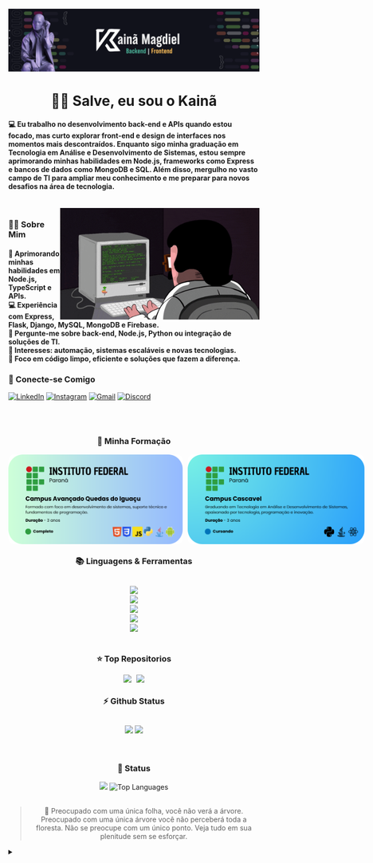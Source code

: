 ![Banner](./Banner.png)

<h1 align="center">👨‍💻 Salve, eu sou o Kainã</h1>
<h4 align="left">💻 Eu trabalho no desenvolvimento back-end e APIs quando estou focado, mas curto explorar front-end e design de interfaces nos momentos mais descontraídos. Enquanto sigo minha graduação em Tecnologia em Análise e Desenvolvimento de Sistemas, estou sempre aprimorando minhas habilidades em Node.js, frameworks como Express e bancos de dados como MongoDB e SQL. Além disso, mergulho no vasto campo de TI para ampliar meu conhecimento e me preparar para novos desafios na área de tecnologia.</h4>

<br>

<img align="right" alt="coding-gif" width="400" src="./programer2.gif">
<h3 align="left">🧏‍♂️ Sobre Mim </h3>
<h4 align="left">🚀 Aprimorando minhas habilidades em Node.js, TypeScript e APIs.</br>
💻 Experiência com Express, Flask, Django, MySQL, MongoDB e Firebase.</br>
📩 Pergunte-me sobre back-end, Node.js, Python ou integração de soluções de TI.</br>
🧠 Interesses: automação, sistemas escaláveis e novas tecnologias.</br>
🎯 Foco em código limpo, eficiente e soluções que fazem a diferença.</h4>
<h3> 💬 Conecte-se Comigo</h3>

[![LinkedIn](https://img.shields.io/badge/LinkedIn-black?style=for-the-badge&logo=linkedin&logoColor=0077B5)](https://www.linkedin.com/in/kainã-magdiel-841809261/)
[![Instagram](https://img.shields.io/badge/Instagram-black?style=for-the-badge&logo=instagram&logoColor=E4405F)](https://www.instagram.com/_kmagdiel_/)
[![Gmail](https://img.shields.io/badge/Gmail-black?style=for-the-badge&logo=gmail&logoColor=D14836)](https://mail.google.com/mail/u/0/#inbox?compose=DmwnWsvCflkrwgPtcTsKmqgjBcQKjXvqnFhKBbkxzHNjXDGrSCXpXhPwhdpdmjnMVLCnMrgJzPxq)
[![Discord](https://img.shields.io/badge/kmagdiel-black?style=for-the-badge&logo=discord&logoColor=7289DA)](https://discord.com/channels/@me)

<br><br>

<h3 align="center">🔆 Minha Formação</h3>
<div align="center" style="display: flex; gap: 10px;">
    <img src="./formation1.png" alt="IFPR Quedas" width="350" style="border-radius: 10px;">
    <img src="./formation2.png" alt="IFPR Cascavel" width="355" style="border-radius: 10px;">
</div>

<h3 align="center">📚 Linguagens & Ferramentas</h3>
<br>
<div align="center">
    <img src="https://skillicons.dev/icons?i=py,java,javascript,ts,c,cpp,cs,arduino,kotlin"/><br>
    <img src="https://skillicons.dev/icons?i=html,pug,css,tailwind,bootstrap,angular,vue,react,dotnet" /><br>
    <img src="https://skillicons.dev/icons?i=npm,nodejs,express,deno,ember,django,flask,firebase,sqlite" /><br>
    <img src="https://skillicons.dev/icons?i=mongodb,mysql,postgres,androidstudio,eclipse,netlify,notion,pycharm,sublime" /><br>
    <img src="https://skillicons.dev/icons?i=vercel,vite,vscode,visualstudio,vscodium,stackoverflow,replit,git,github" /><br>
</div>
<br/>

<!-- top repo and teck stack-->
<div align="center">
  <h3>⭐️ Top Repositorios</h3>
  <div style="display: flex; justify-content: center; gap: 10px;">
    <a href="https://github.com/fushisuno/DoggieHeart">
        <img width=395 src="https://github-readme-stats.vercel.app/api/pin/?username=fushisuno&repo=DoggieHeart&theme=light&title_color=000000&icon_color=000000&text_color=000000&bg_color=ffffff" /></a>
    <a href="https://github.com/fushisuno/bootcamp23">
        <img width=395 src="https://github-readme-stats.vercel.app/api/pin/?username=fushisuno&repo=bootcamp23&theme=light&title_color=000000&icon_color=000000&text_color=000000&bg_color=ffffff" /></a>
    </a>
</div>


<h3 align="center">⚡ Github Status</h3>
<br>
<div align="center">
  <img height="180em" src="https://github-readme-stats.vercel.app/api?username=fushisuno&show_icons=true&theme=default&rank_icon=github&count_private=true">
  <img height="180em" src="https://github-readme-stats.vercel.app/api/top-langs/?username=fushisuno&layout=compact&hide_border=false&langs_count=20&theme=default">
</div>
<br/><br/>


<h3> 🔎 Status</h3>
<div>
    <img width="380" src="https://github-readme-stats.vercel.app/api?username=Fushisuno&count_private=true&show_icons=true&theme=default&rank_icon=github&border_radius=10"/>
    <img width="340" src="https://github-readme-stats.vercel.app/api/top-langs/?username=fushisuno&theme=default&hide_border=false&include_all_commits=false&count_private=false&layout=compact" alt="Top Languages">
</div>

<br>

> 🍃   <span align="justify">Preocupado com uma única folha, você não verá a árvore. Preocupado com uma única árvore você não perceberá toda a floresta. Não se preocupe com um único ponto. Veja tudo em sua plenitude sem se esforçar.</span>

<details align="left">
  <summary></summary> 

- Badges by <a href="dev.to/envoy_/150-badges-for-github-pnk">dev.io</a><br>
- GitHub Stats by <a href="https://github.com/anuraghazra/github-readme-stats">anuraghazra</a>
 
<div align="right">Made with 🧙‍♂️ by <a href="https://github.com/fushisuno">KM</a>.</div>

</details>

## 
